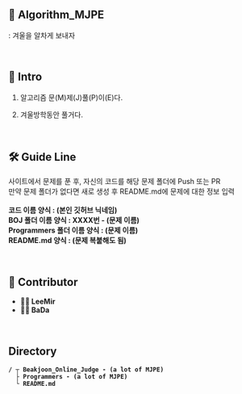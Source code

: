 ## 🍗 Algorithm_MJPE
: 겨울을 알차게 보내자

<br>

## 🎈 Intro

1. 알고리즘 문(M)제(J)풀(P)이(E)다.

2. 겨울방학동안 풀거다.

<br>

## 🛠 Guide Line
사이트에서 문제를 푼 후, 자신의 코드를 해당 문제 폴더에 Push 또는 PR<br>
만약 문제 폴더가 없다면 새로 생성 후 README.md에 문제에 대한 정보 입력<br><br>
<b>코드 이름 양식 : (본인 깃허브 닉네임)<br>
<b>BOJ 폴더 이름 양식 : XXXX번 - (문제 이름)<br>
<b>Programmers 폴더 이름 양식 : (문제 이름)<br>
<b>README.md 양식 : (문제 복붙해도 됨)

<br>

## 👫 Contributor

* 🧗‍♂️ LeeMir
* 🧗‍♀️ BaDa

<br>

## Directory
```
/ ┬ Beakjoon_Online_Judge - (a lot of MJPE)
  ├ Programmers - (a lot of MJPE)
  └ README.md
```
